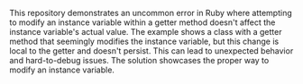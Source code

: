 This repository demonstrates an uncommon error in Ruby where attempting to modify an instance variable within a getter method doesn't affect the instance variable's actual value.  The example shows a class with a getter method that seemingly modifies the instance variable, but this change is local to the getter and doesn't persist. This can lead to unexpected behavior and hard-to-debug issues. The solution showcases the proper way to modify an instance variable.
